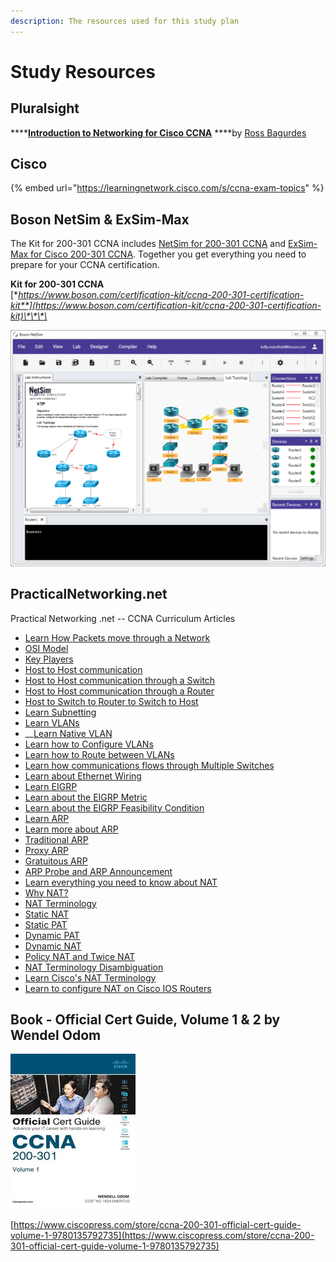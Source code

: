 ```yaml
---
description: The resources used for this study plan
---
```


# Study Resources

## Pluralsight

\*\*\*\*[**Introduction to Networking for Cisco CCNA**](https://app.pluralsight.com/library/courses/introduction-networking-cisco-ccna/table-of-contents) ****by [Ross Bagurdes](https://app.pluralsight.com/profile/author/ross-bagurdes)

## Cisco

{% embed url="https://learningnetwork.cisco.com/s/ccna-exam-topics" %}

## Boson **NetSim & ExSim-Max**

 The Kit for 200-301 CCNA includes [NetSim for 200-301 CCNA](https://www.boson.com/network-simulator/ccna-200-301-cisco-network-simulator) and [ExSim-Max for Cisco 200-301 CCNA](https://www.boson.com/practice-exam/200-301-cisco-ccna-practice-exam). Together you get everything you need to prepare for your CCNA certification.

**Kit for 200-301 CCNA**  
[**https://www.boson.com/certification-kit/ccna-200-301-certification-kit**](https://www.boson.com/certification-kit/ccna-200-301-certification-kit)\*\*\*\*

![](../.gitbook/assets/image.png)

## **PracticalNetworking.net**

Practical Networking .net -- CCNA Curriculum Articles

* [Learn How Packets move through a Network](https://www.practicalnetworking.net/series/packet-traveling/packet-traveling/)
* [OSI Model](https://www.practicalnetworking.net/series/packet-traveling/osi-model/)
* [Key Players](https://www.practicalnetworking.net/series/packet-traveling/key-players/)
* [Host to Host communication](https://www.practicalnetworking.net/series/packet-traveling/host-to-host/)
* [Host to Host communication through a Switch](https://www.practicalnetworking.net/series/packet-traveling/host-to-host-through-a-switch/)
* [Host to Host communication through a Router](https://www.practicalnetworking.net/series/packet-traveling/host-to-host-through-a-router/)
* [Host to Switch to Router to Switch to Host](https://www.practicalnetworking.net/series/packet-traveling/host-switch-router-switch-host/)
* [Learn Subnetting](https://www.youtube.com/watch?v=BWZ-MHIhqjM&list=PLIFyRwBY_4bQUE4IB5c4VPRyDoLgOdExE)
* [Learn VLANs](https://www.practicalnetworking.net/stand-alone/vlans/)
* \_\_[Learn Native VLAN](https://www.youtube.com/watch?v=Fmq1E1Qr2W4)
* [Learn how to Configure VLANs](https://www.practicalnetworking.net/stand-alone/configuring-vlans/)
* [Learn how to Route between VLANs](https://www.practicalnetworking.net/stand-alone/routing-between-vlans/)
* [Learn how communications flows through Multiple Switches](https://www.practicalnetworking.net/stand-alone/communication-through-multiple-switches/)
* [Learn about Ethernet Wiring](https://www.practicalnetworking.net/stand-alone/ethernet-wiring/)
* [Learn EIGRP](https://www.practicalnetworking.net/stand-alone/eigrp-terminology/)
* [Learn about the EIGRP Metric](https://www.practicalnetworking.net/stand-alone/eigrp-metric/)
* [Learn about the EIGRP Feasibility Condition](https://www.practicalnetworking.net/stand-alone/eigrp-feasibility-condition/)
* [Learn ARP](https://www.youtube.com/watch?v=QPi5Nvxaosw)
* [Learn more about ARP](https://www.practicalnetworking.net/series/arp/address-resolution-protocol/)
* [Traditional ARP](https://www.practicalnetworking.net/series/arp/traditional-arp/)
* [Proxy ARP](https://www.practicalnetworking.net/series/arp/proxy-arp/)
* [Gratuitous ARP](https://www.practicalnetworking.net/series/arp/gratuitous-arp/)
* [ARP Probe and ARP Announcement](https://www.practicalnetworking.net/series/arp/arp-probe-arp-announcement/)
* [Learn everything you need to know about NAT](https://www.practicalnetworking.net/series/nat/nat/)
* [Why NAT?](https://www.practicalnetworking.net/series/nat/why-nat/)
* [NAT Terminology](https://www.practicalnetworking.net/series/nat/nat-terminology/)
* [Static NAT](https://www.practicalnetworking.net/series/nat/static-nat/)
* [Static PAT](https://www.practicalnetworking.net/series/nat/static-pat/)
* [Dynamic PAT](https://www.practicalnetworking.net/series/nat/dynamic-pat/)
* [Dynamic NAT](https://www.practicalnetworking.net/series/nat/dynamic-nat/)
* [Policy NAT and Twice NAT](https://www.practicalnetworking.net/series/nat/policy-nat-twice-nat/)
* [NAT Terminology Disambiguation](https://www.practicalnetworking.net/series/nat/nat-terminology-disambiguation/)
* [Learn Cisco's NAT Terminology](https://www.practicalnetworking.net/stand-alone/cisco-nat-terminology/)
* [Learn to configure NAT on Cisco IOS Routers](https://www.practicalnetworking.net/stand-alone/cisco-nat-configurations-ios-router/)

## Book - Official Cert Guide, Volume 1 & 2 by Wendel Odom

![](../.gitbook/assets/image%20%281%29.png)

[https://www.ciscopress.com/store/ccna-200-301-official-cert-guide-volume-1-9780135792735](https://www.ciscopress.com/store/ccna-200-301-official-cert-guide-volume-1-9780135792735)



